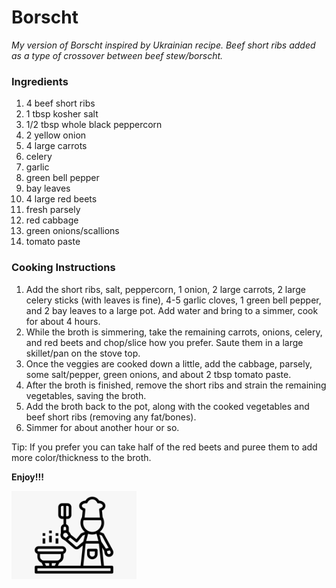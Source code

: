 # Borscht

*My version of Borscht inspired by Ukrainian recipe. Beef short ribs added as a type of crossover between beef stew/borscht.*

### Ingredients
1. 4 beef short ribs
2. 1 tbsp kosher salt
3. 1/2 tbsp whole black peppercorn
4. 2 yellow onion
5. 4 large carrots
6. celery
7. garlic
8. green bell pepper
9. bay leaves
10. 4 large red beets
11. fresh parsely
12. red cabbage
13. green onions/scallions
14. tomato paste

### Cooking Instructions

1. Add the short ribs, salt, peppercorn, 1 onion, 2 large carrots, 2 large celery sticks (with leaves is fine), 4-5 garlic cloves, 1 green bell pepper, and 2 bay leaves to a large pot. Add water and bring to a simmer, cook for about 4 hours.
2. While the broth is simmering, take the remaining carrots, onions, celery, and red beets and chop/slice how you prefer. Saute them in a large skillet/pan on the stove top.
3. Once the veggies are cooked down a little, add the cabbage, parsely, some salt/pepper, green onions, and about 2 tbsp tomato paste.
4. After the broth is finished, remove the short ribs and strain the remaining vegetables, saving the broth.
5. Add the broth back to the pot, along with the cooked vegetables and beef short ribs (removing any fat/bones).
6. Simmer for about another hour or so.

Tip: If you prefer you can take half of the red beets and puree them to add more color/thickness to the broth.

**Enjoy!!!**

<img src="https://github.com/jddemcher/TallGuyCooking/blob/master/iconfile.png" width="200">

